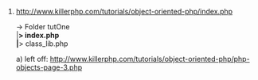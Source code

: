 1) http://www.killerphp.com/tutorials/object-oriented-php/index.php
   
   -> Folder tutOne <br>
              |______> index.php     <br> 
              |______> class_lib.php <br>

   a) left off: 
                http://www.killerphp.com/tutorials/object-oriented-php/php-objects-page-3.php
